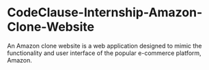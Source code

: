 # CodeClause-Internship-Amazon-Clone-Website
An Amazon clone website is a web application designed to mimic the functionality and user interface of the popular e-commerce platform, Amazon. 
